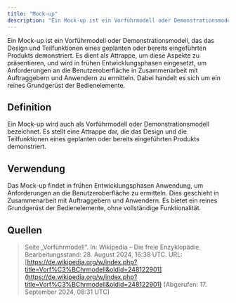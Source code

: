 ```yaml
---
title: "Mock-up"
description: "Ein Mock-up ist ein Vorführmodell oder Demonstrationsmodell, das Design und Teilfunktionen eines geplanten Produkts demonstriert. Es wird in frühen Entwicklungsphasen verwendet, um Anforderungen an die Benutzeroberfläche zu ermitteln."
---
```


Ein Mock-up ist ein Vorführmodell oder Demonstrationsmodell, das das Design und Teilfunktionen eines geplanten oder bereits eingeführten Produkts demonstriert. Es dient als Attrappe, um diese Aspekte zu präsentieren, und wird in frühen Entwicklungsphasen eingesetzt, um Anforderungen an die Benutzeroberfläche in Zusammenarbeit mit Auftraggebern und Anwendern zu ermitteln. Dabei handelt es sich um ein reines Grundgerüst der Bedienelemente.

## Definition
Ein Mock-up wird auch als Vorführmodell oder Demonstrationsmodell bezeichnet. Es stellt eine Attrappe dar, die das Design und die Teilfunktionen eines geplanten oder bereits eingeführten Produkts demonstriert.

## Verwendung
Das Mock-up findet in frühen Entwicklungsphasen Anwendung, um Anforderungen an die Benutzeroberfläche zu ermitteln. Dies geschieht in Zusammenarbeit mit Auftraggebern und Anwendern. Es bietet ein reines Grundgerüst der Bedienelemente, ohne vollständige Funktionalität.

## Quellen
> Seite „Vorführmodell“. In: Wikipedia – Die freie Enzyklopädie. Bearbeitungsstand: 28. August 2024, 16:38 UTC. URL: [https://de.wikipedia.org/w/index.php?title=Vorf%C3%BChrmodell&oldid=248122901](https://de.wikipedia.org/w/index.php?title=Vorf%C3%BChrmodell&oldid=248122901) (Abgerufen: 17. September 2024, 08:31 UTC)
